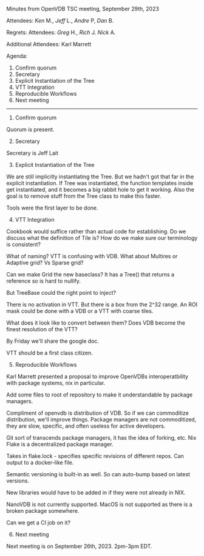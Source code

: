 Minutes from OpenVDB TSC meeting, September 29th, 2023

Attendees: *Ken* M., *Jeff* L., *Andre* P, *Dan* B.

Regrets:
Attendees: *Greg* H.,  *Rich* J. *Nick* A.

Additional Attendees: 
Karl Marrett

Agenda:

1) Confirm quorum
2) Secretary
3) Explicit Instantiation of the Tree
4) VTT Integration
5) Reproducible Workflows
6) Next meeting

------------

1) Confirm quorum

Quorum is present.

2) Secretary

Secretary is Jeff Lait

3) Explicit Instantiation of the Tree

We are still implicitly instantiating the Tree.  But we hadn't got
that far in the explicit instantiation.  If Tree was instantiated, the
function templates inside get instantiated, and it becomes a big
rabbit hole to get it working.  Also the goal is to remove stuff from
the Tree class to make this faster.

Tools were the first layer to be done.

4) VTT Integration

Cookbook would suffice rather than actual code for establishing.  Do
we discuss what the definition of Tile is?  How do we make sure our
terminology is consistent?

What of naming?  VTT is confusing with VDB.  What about Multires or
Adaptive grid?  Vs Sparse grid?

Can we make Grid the new baseclass?  It has a Tree() that returns a
reference so is hard to nullify.  

But TreeBase could the right point to inject?

There is no activation in VTT.  But there is a box from the 2^32
range.  An ROI mask could be done with a VDB or a VTT with coarse
tiles.

What does it look like to convert between them?  Does VDB become the
finest resolution of the VTT?

By Friday we'll share the google doc.

VTT should be a first class citizen.

5) Reproducible Workflows

Karl Marrett presented a proposal to improve OpenVDBs
interoperatbility with package systems, nix in particular.

Add some files to root of repository to make it understandable by
package managers.

Compliment of openvdb is distribution of VDB.  So if we can
commoditize distribution, we'll improve things.  Package managers are
not commoditized, they are slow, specific, and often useless for
active developers.  

Git sort of transcends package managers, it has the idea of forking,
etc.  Nix Flake is a decentralized package manager.  

Takes in flake.lock - specifies specific revisions of different repos.
Can output to a docker-like file.

Semantic versioning is built-in as well.  So can auto-bump based on
latest versions.

New libraries would have to be added in if they were not already in
NIX.

NanoVDB is not currently supported.  MacOS is not supported as there
is a broken package somewhere.  

Can we get a CI job on it?

6) Next meeting

Next meeting is on September 26th, 2023. 2pm-3pm EDT.
